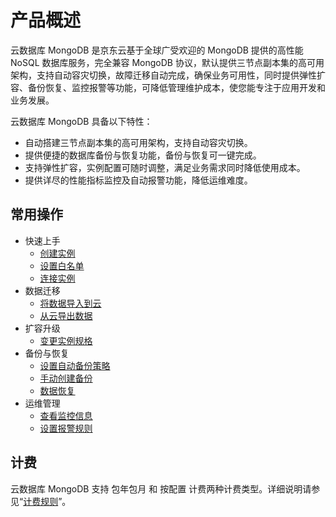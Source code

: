 # 产品概述


云数据库 MongoDB 是京东云基于全球广受欢迎的 MongoDB 提供的高性能 NoSQL 数据库服务，完全兼容 MongoDB 协议，默认提供三节点副本集的高可用架构，支持自动容灾切换，故障迁移自动完成，确保业务可用性，同时提供弹性扩容、备份恢复、监控报警等功能，可降低管理维护成本，使您能专注于应用开发和业务发展。

云数据库 MongoDB 具备以下特性：

* 自动搭建三节点副本集的高可用架构，支持自动容灾切换。
* 提供便捷的数据库备份与恢复功能，备份与恢复可一键完成。
* 支持弹性扩容，实例配置可随时调整，满足业务需求同时降低使用成本。
* 提供详尽的性能指标监控及自动报警功能，降低运维难度。

## 常用操作

- 快速上手
	- [创建实例](../Getting-Started/Create-Instance.md)
	- [设置白名单](../Getting-Started/Set-Whitelist.md)
	- [连接实例](../Getting-Started/Connect-Instance.md)
- 数据迁移
	- [将数据导入到云](../Getting-Started/Import-Data.md)
	- [从云导出数据](../Getting-Started/Export-Data.md)
- 扩容升级
	- [变更实例规格](../Operation-Guide/Instance-Management/Modify-Instance-Spec.md)
- 备份与恢复
	- [设置自动备份策略](../Operation-Guide/Backup/Modify-Backup-Policy.md)
	- [手动创建备份](../Operation-Guide/Backup/Create-Backup.md)
	- [数据恢复](../Operation-Guide/Backup/Restore-Instance.md)
- 运维管理
	- [查看监控信息](../Operation-Guide/Monitoring/Monitoring.md)
	- [设置报警规则](../Operation-Guide/Monitoring/Alarm-Rules.md)

## 计费
云数据库 MongoDB 支持 包年包月 和 按配置 计费两种计费类型。详细说明请参见“[计费规则](../Pricing/Billing-Rules.md)”。
